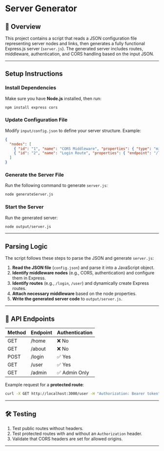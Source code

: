 # Server Generator

## 📌 Overview
This project contains a script that reads a JSON configuration file representing server nodes and links, then generates a fully functional Express.js server (`server.js`). The generated server includes routes, middleware, authentication, and CORS handling based on the input JSON.

---

## Setup Instructions

### Install Dependencies
Make sure you have **Node.js** installed, then run:
```bash
npm install express cors
```

### Update Configuration File
Modify `input/config.json` to define your server structure. Example:
```json
{
  "nodes": [
    { "id": "1", "name": "CORS Middleware", "properties": { "type": "middleware", "allowed_origins": ["*"] } },
    { "id": "2", "name": "Login Route", "properties": { "endpoint": "/login", "method": "POST" } }
  ]
}
```

### Generate the Server File
Run the following command to generate `server.js`:
```bash
node generateServer.js
```

### Start the Server
Run the generated server:
```bash
node output/server.js
```

---

## Parsing Logic
The script follows these steps to parse the JSON and generate `server.js`:
1. **Read the JSON file** (`config.json`) and parse it into a JavaScript object.
2. **Identify middleware nodes** (e.g., CORS, authentication) and configure them in Express.
3. **Identify routes** (e.g., `/login`, `/user`) and dynamically create Express routes.
4. **Attach necessary middleware** based on the node properties.
5. **Write the generated server code** to `output/server.js`.

---

## 📌 API Endpoints
| Method | Endpoint   | Authentication |
|--------|-----------|----------------|
| GET    | /home     | ❌ No          |
| GET    | /about    | ❌ No          |
| POST   | /login    | ✅ Yes         |
| GET    | /user     | ✅ Yes         |
| GET    | /admin    | ✅ Admin Only  |

Example request for a **protected route**:
```bash
curl -X GET http://localhost:3000/user -H "Authorization: Bearer token"
```

---

## 🛠️ Testing
1. Test public routes without headers.
2. Test protected routes with and without an `Authorization` header.
3. Validate that CORS headers are set for allowed origins.

---

